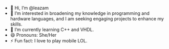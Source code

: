 - 👋 Hi, I’m @leazam
- 👀 I’m interested in broadening my knowledge in programming and hardware languages, and I am seeking engaging projects to enhance my skills.
- 🌱 I’m currently learning C++ and VHDL. 
- 😄 Pronouns: She/Her
- ⚡ Fun fact: I love to play mobile LOL. 

<!---
leazam/leazam is a ✨ special ✨ repository because its `README.md` (this file) appears on your GitHub profile.
You can click the Preview link to take a look at your changes.
--->
